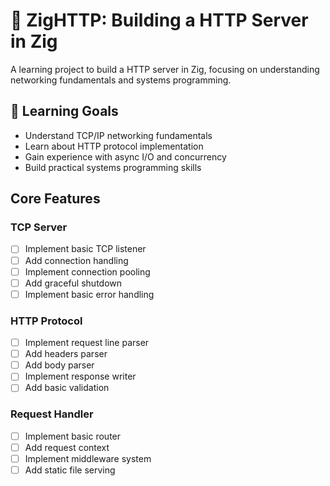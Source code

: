 # 🚀 ZigHTTP: Building a HTTP Server in Zig

A learning project to build a HTTP server in Zig, focusing on understanding networking fundamentals and systems programming.

## 🎯 Learning Goals
- Understand TCP/IP networking fundamentals
- Learn about HTTP protocol implementation
- Gain experience with async I/O and concurrency
- Build practical systems programming skills

## Core Features

### TCP Server
- [ ] Implement basic TCP listener
- [ ] Add connection handling
- [ ] Implement connection pooling
- [ ] Add graceful shutdown
- [ ] Implement basic error handling

### HTTP Protocol
- [ ] Implement request line parser
- [ ] Add headers parser
- [ ] Add body parser
- [ ] Implement response writer
- [ ] Add basic validation

### Request Handler
- [ ] Implement basic router
- [ ] Add request context
- [ ] Implement middleware system
- [ ] Add static file serving
